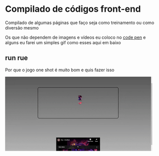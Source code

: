 # Compilado de códigos front-end

 Compilado de algumas páginas que faço seja como treinamento ou como diversão mesmo

Os que não dependem de imagens e vídeos eu coloco no [code pen](https://codepen.io/hiaguedes) e alguns eu farei um simples gif como esses aqui em baixo

## run rue

Por que o jogo one shot é muito bom e quis fazer isso

![Rue e niko](media/rue-niko.gif)
